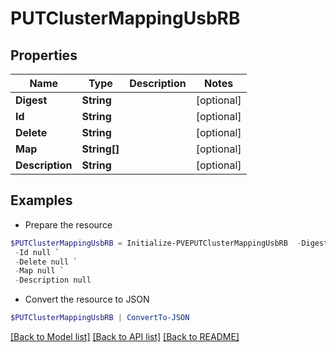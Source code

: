 # PUTClusterMappingUsbRB
## Properties

Name | Type | Description | Notes
------------ | ------------- | ------------- | -------------
**Digest** | **String** |  | [optional] 
**Id** | **String** |  | [optional] 
**Delete** | **String** |  | [optional] 
**Map** | **String[]** |  | [optional] 
**Description** | **String** |  | [optional] 

## Examples

- Prepare the resource
```powershell
$PUTClusterMappingUsbRB = Initialize-PVEPUTClusterMappingUsbRB  -Digest null `
 -Id null `
 -Delete null `
 -Map null `
 -Description null
```

- Convert the resource to JSON
```powershell
$PUTClusterMappingUsbRB | ConvertTo-JSON
```

[[Back to Model list]](../README.md#documentation-for-models) [[Back to API list]](../README.md#documentation-for-api-endpoints) [[Back to README]](../README.md)

